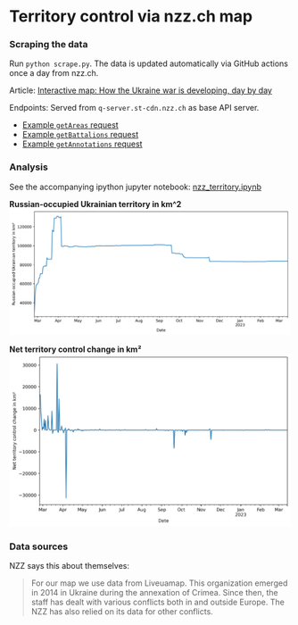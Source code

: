 # Territory control via nzz.ch map

### Scraping the data

Run `python scrape.py`. The data is updated automatically via GitHub actions
once a day from nzz.ch.

Article: [Interactive map: How the Ukraine war is developing, day by day](https://www.nzz.ch/english/ukraine-war-interactive-map-of-the-current-front-line-ld.1688087)

Endpoints: Served from `q-server.st-cdn.nzz.ch` as base API server.

- [Example `getAreas` request](https://q-server.st-cdn.nzz.ch/tools/custom_code/endpoints/2484ed2804c37655aa53312284ef8f7f/getAreas?appendItemToPayload=c43940da317fdc578cf589dd9357512c&toolRuntimeConfig=%7B%22fileRequestBaseUrl%22%3A%22https%3A%2F%2Fq-server.st-cdn.nzz.ch%2Ffile%22%7D&to=2023-03-08)
- [Example `getBattalions` request](https://q-server.st-cdn.nzz.ch/tools/custom_code/endpoints/2484ed2804c37655aa53312284ef8f7f/getBattalions?appendItemToPayload=c43940da317fdc578cf589dd9357512c&toolRuntimeConfig=%7B%22fileRequestBaseUrl%22%3A%22https%3A%2F%2Fq-server.st-cdn.nzz.ch%2Ffile%22%7D&from=2023-03-06&to=2023-03-08)
- [Example `getAnnotations` request](https://q-server.st-cdn.nzz.ch/tools/custom_code/endpoints/2484ed2804c37655aa53312284ef8f7f/getAnnotations?appendItemToPayload=c43940da317fdc578cf589dd9357512c&toolRuntimeConfig=%7B%22fileRequestBaseUrl%22%3A%22https%3A%2F%2Fq-server.st-cdn.nzz.ch%2Ffile%22%7D&from=2023-03-06&to=2023-03-08&language=en)

### Analysis

See the accompanying ipython jupyter notebook:
[nzz_territory.ipynb](nzz_territory.ipynb)

**Russian-occupied Ukrainian territory in km^2**
![total](nzz_area_total.png)

**Net territory control change in km²**
![net](nzz_area_net.png)

### Data sources

NZZ says this about themselves:

> For our map we use data from Liveuamap. This organization emerged in 2014 in
> Ukraine during the annexation of Crimea. Since then, the staff has dealt with
> various conflicts both in and outside Europe. The NZZ has also relied on its
> data for other conflicts.
